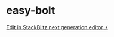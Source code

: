 # easy-bolt

[Edit in StackBlitz next generation editor ⚡️](https://stackblitz.com/~/github.com/ph2digital/easy-bolt)
